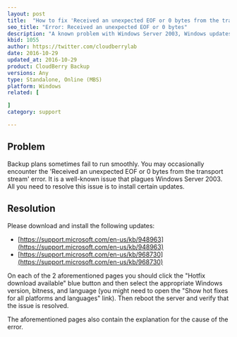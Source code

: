 ```yaml
---
layout: post
title:  "How to fix 'Received an unexpected EOF or 0 bytes from the transport stream' on Windows Server 2003?"
seo_title: "Error: Received an unexpected EOF or 0 bytes"
description: "A known problem with Windows Server 2003, Windows updates sre available to solve this"
kbid: 1055
author: https://twitter.com/cloudberrylab
date: 2016-10-29
updated_at: 2016-10-29
product: CloudBerry Backup
versions: Any
type: Standalone, Online (MBS)
platform: Windows
related: [

]
category: support

---
```


## Problem

Backup plans sometimes fail to run smoothly. You may occasionally encounter the 'Received an unexpected EOF or 0 bytes from the transport stream' error. It is a well-known issue that plagues Windows Server 2003. All you need to resolve this issue is to install certain updates.

## Resolution

Please download and install the following updates:

* [https://support.microsoft.com/en-us/kb/948963](https://support.microsoft.com/en-us/kb/948963)
* [https://support.microsoft.com/en-us/kb/968730](https://support.microsoft.com/en-us/kb/968730)

On each of the 2 aforementioned pages you should click the "Hotfix download available" blue button and then select the appropriate Windows version, bitness, and language (you might need to open the "Show hot fixes for all platforms and languages" link).
Then reboot the server and verify that the issue is resolved.

The aforementioned pages also contain the explanation for the cause of the error.
